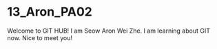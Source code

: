 # 13_Aron_PA02
Welcome to GIT HUB!
I am Seow Aron Wei Zhe. 
I am learning about GIT now. 
Nice to meet you!

